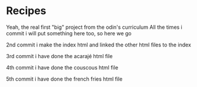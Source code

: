 # Recipes
Yeah, the real first "big" project from the odin's curriculum
All the times i commit i will put something here too, so here we go

2nd commit
i make the index html and linked the other html files to the index

3rd commit
i have done the acarajé html file

4th commit
i have done the couscous html file

5th commit
i have done the french fries html file

